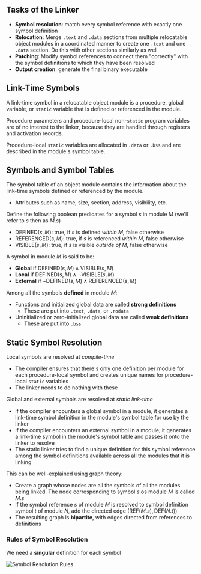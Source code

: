 
## Tasks of the Linker

- **Symbol resolution**: match every symbol reference with exactly one symbol definition
- **Relocation**: Merge `.text` and `.data` sections from multiple relocatable object modules in a coordinated manner to create one `.text` and one `.data` section. Do this with other sections similarly as well
- **Patching**: Modify symbol references to connect them "correctly" with the symbol definitions to which they have been resolved
- **Output creation**: generate the final binary executable

## Link-Time Symbols

A link-time symbol in a relocatable object module is a procedure, global variable, or `static` variable that is defined or referenced in the module.

Procedure parameters and procedure-local non-`static` program variables are of no interest to the linker, because they are handled through registers and activation records.

Procedure-local `static` variables are allocated in `.data` or `.bss` and are described in the module's symbol table.

## Symbols and Symbol Tables

The symbol table of an object module contains the information about the link-time symbols defined or referenced by the module.
- Attributes such as name, size, section, address, visibility, etc.

Define the following boolean predicates for a symbol $s$ in module $M$ (we'll refer to $s$ then as $M.s$)
- $\text{DEFINED}(s,M)$: true, if $s$ is defined *within* $M$, false otherwise
- $\text{REFERENCED}(s,M)$: true, if $s$ is referenced *within* $M$, false otherwise
- $\text{VISIBLE}(s,M)$: true, if $s$ is visible *outside of* $M$, false otherwise

A symbol in module $M$ is said to be:
- **Global** if $\text{DEFINED}(s,M)\wedge\text{VISIBLE}(s,M)$
- **Local** if $\text{DEFINED}(s,M)\wedge\neg\text{VISIBLE}(s,M)$ 
- **External** if $\neg\text{DEFINED}(s,M)\wedge\text{REFERENCED}(s,M)$

Among all the symbols **defined** in module $M$:
- Functions and initialized global data are called **strong definitions**
	- These are put into `.text`, `.data`, or `.rodata`
- Uninitialized or zero-initialized global data are called **weak definitions**
	- These are put into `.bss`

## Static Symbol Resolution

Local symbols are resolved at *compile-time*
- The compiler ensures that there's only one definition per module for each procedure-local symbol and creates unique names for procedure-local `static` variables
- The linker needs to do nothing with these

Global and external symbols are resolved at *static link-time*
- If the compiler encounters a global symbol in a module, it generates a link-time symbol definition in the module's symbol table for use by the linker
- If the compiler encounters an external symbol in a module, it generates a link-time symbol in the module's symbol table and passes it onto the linker to resolve
- The static linker tries to find a unique definition for this symbol reference among the symbol definitions available across all the modules that it is linking

This can be well-explained using graph theory:
 - Create a graph whose nodes are all the symbols of all the modules being linked. The node corresponding to symbol $s$ os module $M$ is called $M.s$
 - If the symbol reference $s$ of module $M$ is resolved to symbol definition symbol $t$ of module $N$, add the directed edge $(\text{REF}(M.s), \text{DEF}(N.t))$ 
 - The resulting graph is **bipartite**, with edges directed from references to definitions

### Rules of Symbol Resolution

We need a **singular** definition for each symbol

![Symbol Resolution Rules](Symbol%20Resolution%20Rules.svg)